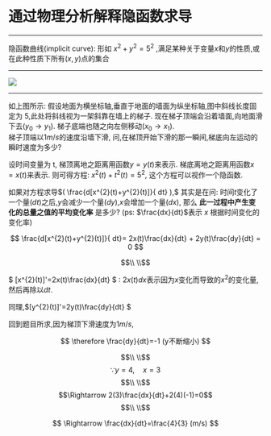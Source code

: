 # 通过物理分析解释隐函数求导

<hr>

隐函数曲线(implicit curve):
形如 $x^{2}+y^{2}=5^{2}$ ,满足某种关于变量$x$和$y$的性质,或在此种性质下所有$(x,y)$点的集合

<hr>

![](https://img2022.cnblogs.com/blog/1855141/202208/1855141-20220818181925265-827360481.png)

<hr>

如上图所示:
假设地面为横坐标轴,垂直于地面的墙面为纵坐标轴,图中斜线长度固定为 5,此处将斜线视为一架斜靠在墙上的梯子.
现在梯子顶端会沿着墙面,向地面滑下去$(y_{0} \to y_{1})$.
梯子底端也随之向左侧移动$(x_{0} \to x_{1})$.  
梯子顶端以$1m/s$的速度沿墙下滑,
问,在梯顶开始下滑的那一瞬间,梯底向左运动的瞬时速度为多少?

设时间变量为 t,
梯顶离地之距离用函数$y=y(t)$来表示.
梯底离地之距离用函数$x=x(t)$来表示.
则可得方程: $x^{2}(t)+t^{2}(t)=5^{2},$
这个方程可以视作一个隐函数.

如果对方程求导$( \frac{d[x^{2}(t)+y^{2}(t)]}{ dt} ),$
其实是在问: 时间$t$变化了一个量$(dt)$之后,$y$会减少一个量$(dy)$,$x$会增加一个量$(dx)$,
那么 **此一过程中产生变化的总量之值的平均变化率** 是多少?
(ps: $\frac{dx}{dt}$表示 $x$ 根据时间变化的变化率)

$$
\frac{d[x^{2}(t)+y^{2}(t)]}{ dt}=
2x(t)\frac{dx}{dt} + 2y(t)\frac{dy}{dt} = 0
$$

$$\\ \\$$

$
[x^{2}(t)]'=2x(t)\frac{dx}{dt} $ : $2x(t)dx$表示因为$x$变化而导致的$x^{2}$的变化量,然后再除以$dt$.

同理,$[y^{2}(t)]'=2y(t)\frac{dy}{dt} $

回到题目所求,因为梯顶下滑速度为$1m/s$,

$$
\therefore \frac{dy}{dt}=-1 (y不断缩小)
$$

$$\\ \\$$
$$\because y=4,\quad x=3$$
$$\\ \\$$
$$\Rightarrow 2(3)\frac{dx}{dt}+2(4)(-1)=0$$
$$\\ \\$$

$$
\Rightarrow \frac{dx}{dt}=\frac{4}{3} (m/s)
$$
